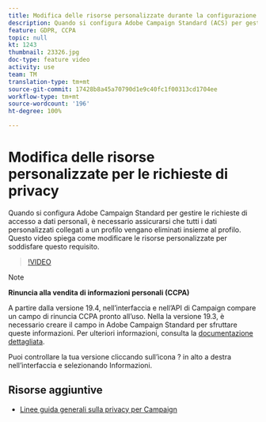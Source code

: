 ```yaml
---
title: Modifica delle risorse personalizzate durante la configurazione di Adobe Campaign Standard (ACS) per le richieste di accesso a dati personali
description: Quando si configura Adobe Campaign Standard (ACS) per gestire le richieste di accesso a dati personali, è necessario assicurarsi che tutti i dati personalizzati collegati a un profilo vengano eliminati insieme al profilo. Questo video spiega come modificare le risorse personalizzate per soddisfare questo requisito.
feature: GDPR, CCPA
topic: null
kt: 1243
thumbnail: 23326.jpg
doc-type: feature video
activity: use
team: TM
translation-type: tm+mt
source-git-commit: 17428b8a45a70790d1e9c40fc1f00313cd1704ee
workflow-type: tm+mt
source-wordcount: '196'
ht-degree: 100%

---
```



# Modifica delle risorse personalizzate per le richieste di privacy

Quando si configura Adobe Campaign Standard per gestire le richieste di accesso a dati personali, è necessario assicurarsi che tutti i dati personalizzati collegati a un profilo vengano eliminati insieme al profilo. Questo video spiega come modificare le risorse personalizzate per soddisfare questo requisito.

>[!VIDEO](https://video.tv.adobe.com/v/23326?quality=12)

>[!NOTE]
>
>**Rinuncia alla vendita di informazioni personali (CCPA)**
>
>A partire dalla versione 19.4, nell’interfaccia e nell’API di Campaign compare un campo di rinuncia CCPA pronto all’uso. Nella la versione 19.3, è necessario creare il campo in Adobe Campaign Standard per sfruttare queste informazioni. Per ulteriori informazioni, consulta la [documentazione dettagliata](https://helpx.adobe.com/it/campaign/kb/acs-privacy.html#ccpa).
>
> Puoi controllare la tua versione cliccando sull’icona ? in alto a destra nell’interfaccia e selezionando Informazioni.

## Risorse aggiuntive

* [Linee guida generali sulla privacy per Campaign](https://helpx.adobe.com/it/campaign/kb/campaign-privacy-overview.html)
